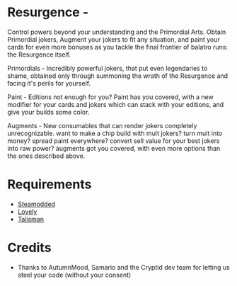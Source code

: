 # Resurgence - 
Control powers beyond your understanding and the Primordial Arts. Obtain Primordial jokers, Augment your jokers to fit any situation, and paint your cards for even more bonuses as you tackle the final frontier of balatro runs: the Resurgence itself.


Primordials - Incredibly powerful jokers, that put even legendaries to shame, obtained only through summoning the wrath of the Resurgence and facing it's perils for yourself.

Paint - Editions not enough for you? Paint has you covered, with a new modifier for your cards and jokers which can stack with your editions, and give your builds some color.

Augments - New consumables that can render jokers completely unrecognizable. want to make a chip build with mult jokers? turn mult into money? spread paint everywhere? convert sell value for your best jokers into raw power? augments got you covered, with even more options than the ones described above.

# Requirements
- [Steamodded](https://github.com/Steamopollys/Steamodded)
- [Lovely](https://github.com/ethangreen-dev/lovely-injector)
- [Talisman](https://github.com/MathIsFun0/Talisman)

# Credits 
- Thanks to AutumnMood, Samario and the Cryptid dev team for letting us steel your code (without your consent)

